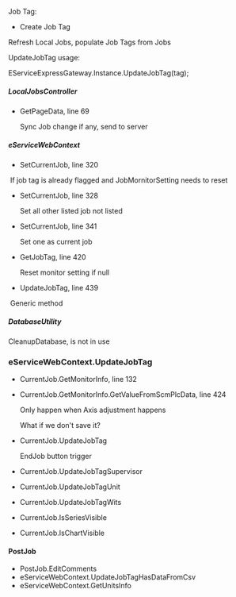 Job Tag:

- Create Job Tag

Refresh Local Jobs, populate Job Tags from Jobs





UpdateJobTag usage:





EServiceExpressGateway.Instance.UpdateJobTag(tag);

##### LocalJobsController

- GetPageData, line 69

  Sync Job change if any, send to server



##### eServiceWebContext

- SetCurrentJob, line 320

​	If job tag is already flagged and JobMornitorSetting needs to reset

- SetCurrentJob, line 328

  Set all other listed job not listed

- SetCurrentJob, line 341

  Set one as current job

- GetJobTag, line 420

  Reset monitor setting if null

- UpdateJobTag, line 439

​	Generic method



##### DatabaseUtility

CleanupDatabase, is not in use







### eServiceWebContext.UpdateJobTag

- CurrentJob.GetMonitorInfo, line 132

- CurrentJob.GetMonitorInfo.GetValueFromScmPlcData, line 424

  Only happen when Axis adjustment happens

  What if we don't save it?

- CurrentJob.UpdateJobTag

  EndJob button trigger

- CurrentJob.UpdateJobTagSupervisor
- CurrentJob.UpdateJobTagUnit
- CurrentJob.UpdateJobTagWits
- CurrentJob.IsSeriesVisible
- CurrentJob.IsChartVisible



#### PostJob

- PostJob.EditComments
- eServiceWebContext.UpdateJobTagHasDataFromCsv
- eServiceWebContext.GetUnitsInfo
